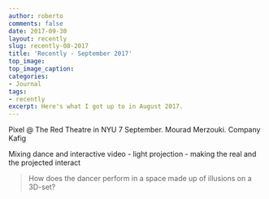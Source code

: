 ```yaml
---
author: roberto
comments: false
date: 2017-09-30
layout: recently
slug: recently-08-2017
title: 'Recently - September 2017'
top_image:
top_image_caption:
categories:
- Journal
tags:
- recently
excerpt: Here's what I got up to in August 2017.
---
```


Pixel @ The Red Theatre in NYU 7 September. Mourad Merzouki. Company Kafig

Mixing dance and interactive video - light projection - making the real and the projected interact

> How does the dancer perform in a space made up of illusions on a 3D-set?

